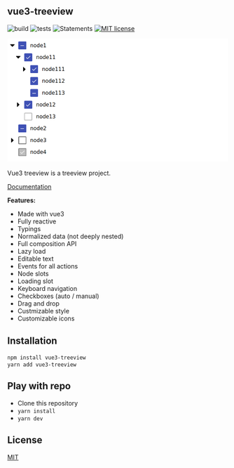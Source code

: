 ## vue3-treeview

![build](https://github.com/N00ts/vue3-treeview/actions/workflows/build.yml//badge.svg) ![tests](https://github.com/N00ts/vue3-treeview/actions/workflows/tests.yml//badge.svg) ![Statements](https://img.shields.io/badge/statements-97.31%25-brightgreen.svg) [![MIT license](https://img.shields.io/badge/License-MIT-blue.svg)](https://lbesson.mit-license.org/)

![Screenshot](./public/screenshot.png)

Vue3 treeview is a treeview project.

[Documentation](https://n00ts.github.io/vue3-treeview)

__Features:__

- Made with vue3
- Fully reactive
- Typings
- Normalized data (not deeply nested)
- Full composition API
- Lazy load
- Editable text
- Events for all actions
- Node slots
- Loading slot
- Keyboard navigation
- Checkboxes (auto / manual)
- Drag and drop
- Custmizable style
- Customizable icons

## Installation

```shell
npm install vue3-treeview
yarn add vue3-treeview
```

## Play with repo

* Clone this repository
* `yarn install`
* `yarn dev`

## License

[MIT](https://github.com/N00ts/vue3-treeview/blob/master/LICENSE)
